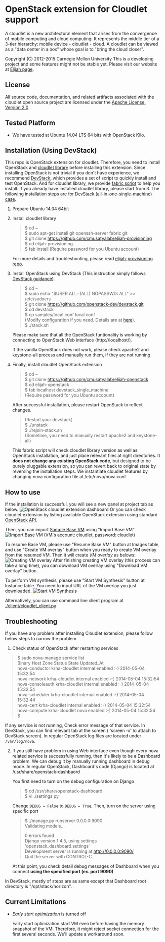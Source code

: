 OpenStack extension for Cloudlet support
========================================================
A cloudlet is a new architectural element that arises from the convergence of
mobile computing and cloud computing. It represents the middle tier of a
3-tier hierarchy:  mobile device - cloudlet - cloud.   A cloudlet can be
viewed as a "data center in a box" whose  goal is to "bring the cloud closer".

Copyright (C) 2012-2015 Carnegie Mellon University This is a developing project
and some features might not be stable yet.  Please visit our website at [Elijah
page](http://elijah.cs.cmu.edu/).



License
----------

All source code, documentation, and related artifacts associated with the
cloudlet open source project are licensed under the [Apache License, Version
2.0](http://www.apache.org/licenses/LICENSE-2.0.html).



Tested Platform
-------------

- We have tested at Ubuntu 14.04 LTS 64 bits with OpenStack Kilo.


Installation (Using DevStack)
-----------------------------

This repo is OpenStack extension for cloudlet. Therefore, you need to install
OpenStack and [cloudlet
library](https://github.com/cmusatyalab/elijah-provisioning) before installing
this extension. Since installing OpenStack is not trivial if you don't have
experience, we recommend [DevStack](http://devstack.org/), which provides a set
of script to quickly install and test OpenStack. And for cloudlet library, we
provide [fabric script](http://www.fabfile.org/en/latest/) to help you install.
If you already have installed cloudlet library, please start from 3.  The
following installation steps are for [DevStack (all-in-one-single-machine)
case](http://docs.openstack.org/developer/devstack/guides/single-machine.html).


1. Prepare Ubuntu 14.04 64bit


2. Install cloudlet library

    > $ cd ~  
    > $ sudo apt-get install git openssh-server fabric git  
    > $ git clone https://github.com/cmusatyalab/elijah-provisioning  
    > $ cd elijah-provisioning  
    > $ fab install
    > (Require password for you Ubuntu account)  

    For more details and troubleshooting, please read [elijah-provisioning
    repo](https://github.com/cmusatyalab/elijah-provisioning).


3. Install OpenStack using DevStack (This instruction simply follows [DevStack
guidance](http://devstack.org/guides/single-machine.html)).

    > $ cd ~  
    > $ sudo echo "$USER ALL=(ALL) NOPASSWD: ALL" >> /etc/sudoers  
    > $ git clone https://github.com/openstack-dev/devstack.git  
    > $ cd devstack  
    > $ cp samples/local.conf local.conf  
    > (Modify configuration if you need. Details are at [here](http://docs.openstack.org/developer/devstack/guides/single-machine.html#run-devstack)).  
    > $ ./stack.sh  

    Please make sure that all the OpenStack funtionality is working by
    connecting to OpenStack Web interface (http://localhost/).

    If the vanilla OpenStack does not work, please check apache2 and
    keystone-all process and manually run them, if they are not running.


4. Finally, install cloudlet OpenStack extension

    > $ cd ~  
    > $ git clone https://github.com/cmusatyalab/elijah-openstack  
    > $ cd elijah-openstack  
    > $ fab localhost devstack_single_machine  
    > (Require password for you Ubuntu account)  

    After successful installation, please restart OpenStack to reflect changes.

    > (Restart your devstack)  
    > $ ./unstack  
    > $ ./rejoin-stack.sh  
    > (Sometime, you need to manually restart apache2 and keystone-all)  

    This fabric script will check cloudlet library version as well as OpenStack
    installation, and just place relevant files at right directories.  It
    **does not change any existing OpenStack code**, but designed to be purely
    pluggable extension, so you can revert back to original state by reversing
    the installation steps. We instantiate cloudlet features by changing nova
    configuration file at /etc/nova/nova.conf



How to use
-----------

If the installation is successful, you will see a new panel at project tab as
below.  ![OpenStack cloudlet extension
dashboard](https://github.com/cmusatyalab/elijah-openstack/blob/icehouse/doc/screenshot/cloudlet_dashboard_icehouse.png?raw=true)
Or you can check cloudlet extension by listing available OpenStack extension
using standard [OpenStack API](http://developer.openstack.org/api-ref-compute-v2.html#listExtensionsv2).

Then, you can import [Sample Base
VM](https://storage.cmusatyalab.org/cloudlet-vm/precise-baseVM.zip) using
"Import Base VM".  
![Import Base VM](https://github.com/cmusatyalab/elijah-openstack/blob/icehouse/doc/screenshot/import_basevm.png?raw=true)
(VM's account: cloudlet, password: cloudlet)

To resume Base VM, please use "Resume Base VM" button at Images table, and use
"Create VM overlay" button when you ready to create VM overlay from the resumed
VM. Then it will create _VM overlay_ as belows: 
![Creating VM overlay](https://github.com/cmusatyalab/elijah-openstack/blob/icehouse/doc/screenshot/creating_vm_overlay.png?raw=true)
After finishing creating VM overlay (this process can take a long time), you
can download VM overlay using "Download VM overlay" button.

To perform VM synthesis, please use "Start VM Synthesis" button at Instance
table. You need to input URL of the VM overlay you just downloaded.
![Start VM Synthesis](https://github.com/cmusatyalab/elijah-openstack/blob/icehouse/doc/screenshot/vm_synthesis.png?raw=true)


Alternatively, you can use command line client program at
[./client/cloudlet_client.py](https://github.com/cmusatyalab/elijah-openstack/blob/master/client/cloudlet_client.py)



Troubleshooting
-----------------

If you have any problem after installing Cloudlet extension, please follow
below steps to narrow the problem.

1. Check status of OpenStack after restarting services

  > $ sudo nova-manage service list  
  > Binary           Host                                 Zone             Status     State Updated_At  
  > nova-conductor   krha-cloudlet                        internal         enabled    :-)   2014-05-04 15:32:54  
  > nova-network     krha-cloudlet                        internal         enabled    :-)   2014-05-04 15:32:54  
  > nova-consoleauth krha-cloudlet                        internal         enabled    :-)   2014-05-04 15:32:54  
  > nova-scheduler   krha-cloudlet                        internal         enabled    :-)   2014-05-04 15:32:44  
  > nova-cert        krha-cloudlet                        internal         enabled    :-)   2014-05-04 15:32:54  
  > nova-compute     krha-cloudlet                        nova             enabled    :-)   2014-05-04 15:32:54  
  > $

  If any service is not running, Check error message of that service. In
  DevStack, you can find relevant tab at the screen ( 'screen -x' to attach to
  DevStack screen). In regular OpenStack log files are located under
  ``/var/log/nova``.


2. If you still have problem in using Web interface even though every nova
related service is successfully running, then it's likely to be a Dashboard
problem. We can debug it by manually running dashboard in debug mode. In
regular OpenStack, Dashboard's code (Django) is located at
/usr/share/openstack-dashbaord

   You first need to turn on the debug configuration on Django

   > $ cd /usr/share/openstack-dashboard  
   > $ vi ./settings.py

   Change ``DEBUG = False`` to ``DEBUG = True``. Then, turn on the server using specific port

   > $ ./manage.py runserver 0.0.0.0:9090  
   > Validating models...  
   >
   > 0 errors found  
   > Django version 1.4.5, using settings 'openstack_dashboard.settings'  
   > Development server is running at http://0.0.0.0:9090/  
   > Quit the server with CONTROL-C.  
   >

   At this point, you check detail debug messages of Dashboard when you connect 
   __using the specified port (ex. port 9090)__


In DevStack, mostly of steps are as same except that Dashboard root directory is
"/opt/stack/horizon".




Current Limitations
------------

* _Early start optimization_ is turned off

  Early start optimization start VM even before having the memory snapshot of
  the VM. Therefore, it might reject socket connection for the first several
  seconds. We'll update a workaround soon.

